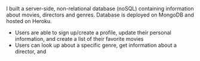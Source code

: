 I built a server-side, non-relational database (noSQL) containing information about movies, directors and genres. Database is deployed on MongoDB and hosted on Heroku. 

- Users are able to sign up/create a profile, update their personal information, and create a list of their favorite movies
- Users can look up about a specific genre, get information about a director, and 